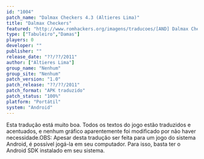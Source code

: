 ```yaml
---
id: "1004"
patch_name: "Dalmax Checkers 4.3 (Altieres Lima)"
title: "Dalmax Checkers"
featured: "http://www.romhackers.org/imagens/traducoes/[AND] Dalmax Checkers 4.3 - Altieres Lima - 1.jpg"
type: ["Tabuleiro","Damas"]
players: 0
developer: ""
publisher: ""
release_date: "??/??/2011"
author: ["Altieres Lima"]
group_name: "Nenhum"
group_site: "Nenhum"
patch_version: "1.0"
patch_release: "??/??/2011"
patch_format: "APK traduzido"
patch_status: "100%"
platform: "Portátil"
system: "Android"
---
```


Esta tradução está muito boa. Todos os textos do jogo estão traduzidos e acentuados, e nenhum gráfico aparentemente foi modificado por não haver necessidade.OBS: Apesar desta tradução ser feita para um jogo do sistema Android, é possível jogá-la em seu computador. Para isso, basta ter o Android SDK instalado em seu sistema.
